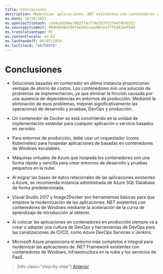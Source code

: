 ```yaml
---
title: Conclusiones
description: Modernizar aplicaciones .NET existentes con contenedores de Windows y la nube de Azure | conclusiones
ms.date: 10/26/2017
ms.openlocfilehash: c5d4a3d504e7d62f74cf74e7b3f53f44f4b9b152
ms.sourcegitcommit: 904b98d8d706f0e2d5ceaa00ce17ffbd92adfb88
ms.translationtype: MT
ms.contentlocale: es-ES
ms.lasthandoff: 06/07/2019
ms.locfileid: "66758878"
---
```

# <a name="conclusions"></a>Conclusiones

- Soluciones basadas en contenedor en última instancia proporcionan ventajas de ahorro de costos. Los contenedores son una solución de problemas de implementación, ya que eliminar la fricción causada por una ausencia de dependencias en entornos de producción. Mediante la eliminación de esos problemas, mejoran significativamente las operaciones de desarrollo y pruebas, DevOps y producción.

- Un contenedor de Docker se está convirtiendo en la unidad de implementación estándar para cualquier aplicación o servicio basados en servidor.

- Para entornos de producción, debe usar un orquestador (como Kubernetes) para hospedar aplicaciones de basadas en contenedores de Windows escalables.

- Máquinas virtuales de Azure que hospeda los contenedores son una forma rápida y sencilla para crear entornos de desarrollo y pruebas pequeños en la nube.

- Al migrar las bases de datos relacionales de las aplicaciones existentes a Azure, se recomienda instancia administrada de Azure SQL Database de forma predeterminada.

- Visual Studio 2017 y Image2Docker son herramientas básicas para que empiece la modernización de las aplicaciones .NET existentes con contenedores de Windows mediante la aceleración de la curva de aprendizaje de introducción al obtener.

- Al colocar las aplicaciones en contenedores en producción siempre va a crear o adoptar una cultura de DevOps y herramientas de DevOps para las canalizaciones de CI/CD, como Azure DevOps Services o Jenkins.

- Microsoft Azure proporciona el entorno más completos e integral para modernizar las aplicaciones de .NET Framework existentes con contenedores de Windows, infraestructura en la nube y los servicios de PaaS.

>[!div class="step-by-step"]
>[Anterior](walkthroughs-technical-get-started-overview.md)
